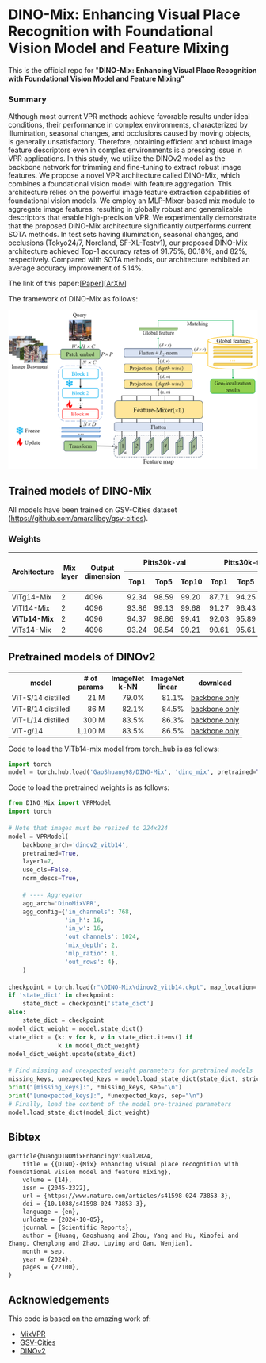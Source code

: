 # DINO-Mix: Enhancing Visual Place Recognition with Foundational Vision Model and Feature Mixing

This is the official repo for "**DINO-Mix: Enhancing Visual Place Recognition with Foundational Vision Model and Feature Mixing"**

### Summary

 Although most current VPR methods achieve favorable results under ideal conditions, their performance in complex environments, characterized by illumination, seasonal changes, and occlusions caused by moving objects, is generally unsatisfactory. Therefore, obtaining efficient and robust image feature descriptors even in complex environments is a pressing issue in VPR applications. In this study, we utilize the DINOv2 model as the backbone network for trimming and fine-tuning to extract robust image features. We propose a novel VPR architecture called DINO-Mix, which combines a foundational vision model with feature aggregation. This architecture relies on the powerful image feature extraction capabilities of foundational vision models. We employ an MLP-Mixer-based mix module to aggregate image features, resulting in globally robust and generalizable descriptors that enable high-precision VPR. We experimentally demonstrate that the proposed DINO-Mix architecture significantly outperforms current SOTA methods. In test sets having illumination, seasonal changes, and occlusions (Tokyo24/7, Nordland, SF-XL-Testv1), our proposed DINO-Mix architecture achieved Top-1 accuracy rates of 91.75%, 80.18%, and 82%, respectively. Compared with SOTA methods, our architecture exhibited an average accuracy improvement of 5.14%.


The link of this paper:[[Paper](https://www.nature.com/articles/s41598-024-73853-3)][[ArXiv](https://arxiv.org/abs/2311.00230)]  

The framework of DINO-Mix as follows:

<img src="image/readme/DINO-Mix to other methods.png" width="700px">

## Trained models of DINO-Mix

All models have been trained on GSV-Cities dataset (https://github.com/amaralibey/gsv-cities).


### Weights

<table>
<thead>
  <tr>
    <th rowspan="2">Architecture</th>
    <th rowspan="2">Mix layer</th>
    <th rowspan="2">Output<br>dimension</th>
    <th colspan="3">Pitts30k-val</th>
    <th colspan="3">Pitts30k-test</th>
    <th rowspan="3">Size</th>
    <th rowspan="2">Baidu Netdisk Password：DVPR<br></th>
    <th rowspan="2">Google Drive<br></th>
	  
  </tr>
  <tr>
    <th>Top1</th>
    <th>Top5</th>
    <th>Top10</th>
    <th>Top1</th>
    <th>Top5</th>
    <th>Top10</th>
  </tr>
</thead>
<tbody>
  <tr>
    <td>ViTg14-Mix</td>
    <td>2</td>
    <td>4096</td>
    <td>92.34</td>
    <td>98.59</td>
    <td>99.20</td>
    <td>87.71</td>
    <td>94.25</td>
    <td>96.11</td>
    <td>4.2G</td>
    <td><a href="https://pan.baidu.com/s/1I9PFuHw6FW7rPeV0vkR_0A">LINK</a></td>
    <td>--</td>
  </tr>
  <tr>
    <td>ViTl14-Mix</td>
    <td>2</td>
    <td>4096</td>
    <td>93.86</td>
    <td>99.13</td>
    <td>99.68</td>
    <td>91.27</td>
    <td>96.43</td>
    <td>97.62</td>
    <td>1.1G</td>
    <td><a href="https://pan.baidu.com/s/1G7Kah4ThLZct2tg_x9Mr-A">LINK</a></td>
    <td>--</td>
  </tr>
  <tr>
    <td><b>ViTb14-Mix</b></td>
    <td>2</td>
    <td>4096</td>
    <td>94.37</td>
    <td>98.86</td>
    <td>99.41</td>
    <td>92.03</td>
    <td>95.89</td>
    <td>97.17</td>
    <td>334.4M</td>
    <td><a href="https://pan.baidu.com/s/1KS0R4_yneM5eEk3MozkfoQ">LINK</a></td>
    <td><a href="https://drive.google.com/file/d/1-hcV5UvOLK-ZQIvWWz8qDke_FLQB6mc5/view?usp=sharing">LINK(BEST)</a></td>
  </tr>
  <tr>
    <td>ViTs14-Mix</td>
    <td>2</td>
    <td>4096</td>
    <td>93.24</td>
    <td>98.54</td>
    <td>99.21</td>
    <td>90.61</td>
    <td>95.61</td>
    <td>97.01</td>
    <td>86.7M</td>
    <td><a href="https://pan.baidu.com/s/1GRMb3qQWXIQo8sECl5dJvw">LINK</a></td>
    <td>--</td>
  </tr>
</tbody>
</table>

## Pretrained models of DINOv2

<table style="margin: auto">
  <tr>
    <th>model</th>
    <th># of<br />params</th>
    <th>ImageNet<br />k-NN</th>
    <th>ImageNet<br />linear</th>
    <th>download</th>
  </tr>
  <tr>
    <td>ViT-S/14 distilled</td>
    <td align="right">21 M</td>
    <td align="right">79.0%</td>
    <td align="right">81.1%</td>
    <td><a href="https://dl.fbaipublicfiles.com/dinov2/dinov2_vits14/dinov2_vits14_pretrain.pth">backbone only</a></td>
  </tr>
  <tr>
    <td>ViT-B/14 distilled</td>
    <td align="right">86 M</td>
    <td align="right">82.1%</td>
    <td align="right">84.5%</td>
    <td><a href="https://dl.fbaipublicfiles.com/dinov2/dinov2_vitb14/dinov2_vitb14_pretrain.pth">backbone only</a></td>
  </tr>
  <tr>
    <td>ViT-L/14 distilled</td>
    <td align="right">300 M</td>
    <td align="right">83.5%</td>
    <td align="right">86.3%</td>
    <td><a href="https://dl.fbaipublicfiles.com/dinov2/dinov2_vitl14/dinov2_vitl14_pretrain.pth">backbone only</a></td>
  </tr>
  <tr>
    <td>ViT-g/14</td>
    <td align="right">1,100 M</td>
    <td align="right">83.5%</td>
    <td align="right">86.5%</td>
    <td><a href="https://dl.fbaipublicfiles.com/dinov2/dinov2_vitg14/dinov2_vitg14_pretrain.pth">backbone only</a></td>
  </tr>
</table>

Code to load the ViTb14-mix model from torch_hub is as follows:

```python
import torch
model = torch.hub.load('GaoShuang98/DINO-Mix', 'dino_mix', pretrained=True)
```

Code to load the pretrained weights is as follows:

```python
from DINO_Mix import VPRModel
import torch

# Note that images must be resized to 224x224
model = VPRModel(
    backbone_arch='dinov2_vitb14',
    pretrained=True,
    layer1=7,
    use_cls=False,
    norm_descs=True,

    # ---- Aggregator
    agg_arch='DinoMixVPR',
    agg_config={'in_channels': 768,
                'in_h': 16,
                'in_w': 16,
                'out_channels': 1024,
                'mix_depth': 2,
                'mlp_ratio': 1,
                'out_rows': 4},
    )

checkpoint = torch.load(r"\DINO-Mix\dinov2_vitb14.ckpt", map_location='cuda')
if 'state_dict' in checkpoint:
    state_dict = checkpoint['state_dict']
else:
    state_dict = checkpoint
model_dict_weight = model.state_dict()
state_dict = {k: v for k, v in state_dict.items() if
              k in model_dict_weight}
model_dict_weight.update(state_dict)

# Find missing and unexpected weight parameters for pretrained models
missing_keys, unexpected_keys = model.load_state_dict(state_dict, strict=False)
print("[missing_keys]:", *missing_keys, sep="\n")
print("[unexpected_keys]:", *unexpected_keys, sep="\n")
# Finally, load the content of the model pre-trained parameters
model.load_state_dict(model_dict_weight)
```

## Bibtex

```
@article{huangDINOMixEnhancingVisual2024,
	title = {{DINO}-{Mix} enhancing visual place recognition with foundational vision model and feature mixing},
	volume = {14},
	issn = {2045-2322},
	url = {https://www.nature.com/articles/s41598-024-73853-3},
	doi = {10.1038/s41598-024-73853-3},
	language = {en},
	urldate = {2024-10-05},
	journal = {Scientific Reports},
	author = {Huang, Gaoshuang and Zhou, Yang and Hu, Xiaofei and Zhang, Chenglong and Zhao, Luying and Gan, Wenjian},
	month = sep,
	year = {2024},
	pages = {22100},
}
```

## Acknowledgements
This code is based on the amazing work of:
 - [MixVPR](https://github.com/amaralibey/MixVPR)
 - [GSV-Cities](https://github.com/amaralibey/gsv-cities)
 - [DINOv2](https://github.com/facebookresearch/dinov2)
